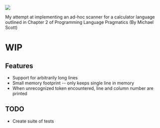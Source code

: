 ![](https://travis-ci.org/StuartHa/Calculator-Scanner.svg?branch=master)

My attempt at implementing an ad-hoc scanner for a calculator language outlined in Chapter 2 of Programming Language Pragmatics (By Michael Scott)

WIP
===

Features
---
+ Support for arbitrarily long lines
+ Small memory footprint -- only keeps single line in memory
+ When unrecognized token encountered, line and column number are printed

TODO
---
+ Create suite of tests
